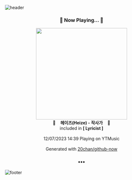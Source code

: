 ![header](https://capsule-render.vercel.app/api?type=wave&height=170&section=header&fontColor=090707&fontAlignX=45&fontAlignY=65&fontSize=100)

<h3 align="center">🎵 Now Playing... 🎵</h3>
<p align="center">
  <a href="https://music.youtube.com/watch?v=lQaP8He_lCg">
    <img width="300" src="https://lh3.googleusercontent.com/6-sXaiSM-w6U01BofJoZulHBBjmXcdIKA7fbXREBlezcSR8nhiYqan_dYAN1SpcLGnMLOuuGDqjKp75D">
  </a>
  <br>
  🎵&nbsp&nbsp&nbsp <b>헤이즈(Heize) - 작사가</b> &nbsp&nbsp&nbsp🎵
  <br>
  included in <b>[ Lyricist ]</b>
  
  <br />
  <br />
  12/07/2023 14:39 Playing on YTMusic
  <br />
  <br />
  Generated with <a href="https://github.com/20chan/github-now">20chan/github-now</a>
</p>

<h3 align="center">•••</h3>

![footer](https://capsule-render.vercel.app/api?type=wave&height=150&section=footer)
